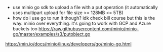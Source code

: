 - use minio go sdk to upload a file with a put operation (it automatically uses multipart upload for file size >= 128MB <= 5TB)
- how do i use go to run it though? idk check bill course but this is the way. minio over everything. it's going to work with GCP and Azure buckets too
https://raw.githubusercontent.com/minio/minio-go/master/examples/s3/putobject.go

https://min.io/docs/minio/linux/developers/go/minio-go.html

